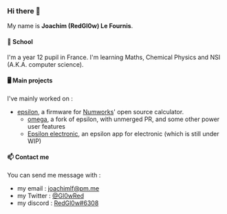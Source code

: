 ### Hi there 👋
My name is **Joachim (RedGl0w) Le Fournis**.

#### 📖 School
I'm a year 12 pupil in France. I'm learning Maths, Chemical Physics and NSI (A.K.A. computer science).

#### 🖥️ Main projects
I've mainly worked on : 
- [epsilon](https://github.com/numworks/epsilon), a firmware for [Numworks](https://numworks.com)' open source calculator.
  - [omega](https://github.com/omega-numworks/omega), a fork of epsilon, with unmerged PR, and some other power user features
  - [Epsilon electronic](https://github.com/RedGl0w/EpsilonElectronic), an epsilon app for electronic (which is still under WIP)

#### 📫 Contact me
You can send me message with :
- my email : [joachimlf@pm.me](mailto:joachimlf@pm.me)
- my Twitter : [@Gl0wRed](https://twitter.com/Gl0wRed)
- my discord : [RedGl0w#6308](https://discord.com)
